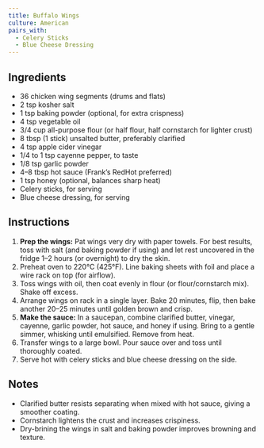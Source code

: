 ```yaml
---
title: Buffalo Wings
culture: American
pairs_with:
  - Celery Sticks
  - Blue Cheese Dressing
---
```


## Ingredients
- 36 chicken wing segments (drums and flats)
- 2 tsp kosher salt
- 1 tsp baking powder (optional, for extra crispness)
- 4 tsp vegetable oil
- 3/4 cup all-purpose flour (or half flour, half cornstarch for lighter crust)
- 8 tbsp (1 stick) unsalted butter, preferably clarified
- 4 tsp apple cider vinegar
- 1/4 to 1 tsp cayenne pepper, to taste
- 1/8 tsp garlic powder
- 4–8 tbsp hot sauce (Frank’s RedHot preferred)
- 1 tsp honey (optional, balances sharp heat)
- Celery sticks, for serving
- Blue cheese dressing, for serving

## Instructions
1. **Prep the wings:** Pat wings very dry with paper towels. For best results, toss with salt (and baking powder if using) and let rest uncovered in the fridge 1–2 hours (or overnight) to dry the skin.
2. Preheat oven to 220°C (425°F). Line baking sheets with foil and place a wire rack on top (for airflow).
3. Toss wings with oil, then coat evenly in flour (or flour/cornstarch mix). Shake off excess.
4. Arrange wings on rack in a single layer. Bake 20 minutes, flip, then bake another 20–25 minutes until golden brown and crisp.
5. **Make the sauce:** In a saucepan, combine clarified butter, vinegar, cayenne, garlic powder, hot sauce, and honey if using. Bring to a gentle simmer, whisking until emulsified. Remove from heat.
6. Transfer wings to a large bowl. Pour sauce over and toss until thoroughly coated.
7. Serve hot with celery sticks and blue cheese dressing on the side.

## Notes
- Clarified butter resists separating when mixed with hot sauce, giving a smoother coating.  
- Cornstarch lightens the crust and increases crispiness.  
- Dry-brining the wings in salt and baking powder improves browning and texture.  
